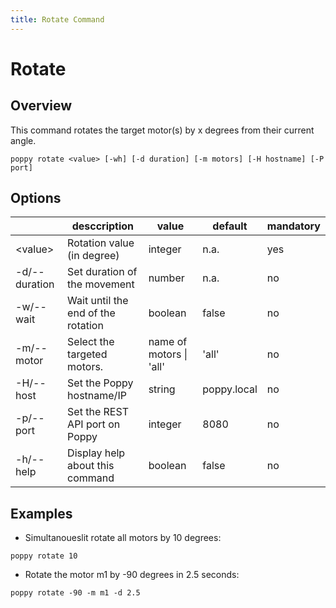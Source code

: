 ```yaml
---
title: Rotate Command
---
```


# Rotate

## Overview

This command rotates the target motor(s) by x degrees from their current angle.

```shell
poppy rotate <value> [-wh] [-d duration] [-m motors] [-H hostname] [-P port]
```

## Options

&nbsp; | desccription | value | default | mandatory
--- | --- | --- | --- | ---
\<value\> | Rotation value (in degree) |integer | n.a. | yes
-d/--duration | Set duration of the movement | number | n.a. | no
-w/--wait | Wait until the end of the rotation | boolean | false | no
-m/--motor | Select the targeted motors.| name of motors \| 'all' | 'all' | no
-H/--host | Set the Poppy hostname/IP | string | poppy.local | no
-p/--port | Set the REST API port on Poppy | integer | 8080 | no
-h/--help | Display help about this command | boolean | false | no

## Examples

- Simultanoueslit rotate all motors by 10 degrees:
```shell
poppy rotate 10
```

- Rotate the motor m1 by -90 degrees in 2.5 seconds:
```shell
poppy rotate -90 -m m1 -d 2.5
```
